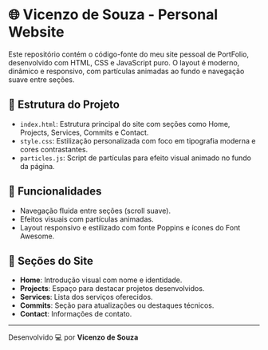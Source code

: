 # 🌐 Vicenzo de Souza - Personal Website

Este repositório contém o código-fonte do meu site pessoal de PortFolio, desenvolvido com HTML, CSS e JavaScript puro. O layout é moderno, dinâmico e responsivo, com partículas animadas ao fundo e navegação suave entre seções.

## 📁 Estrutura do Projeto

- `index.html`: Estrutura principal do site com seções como Home, Projects, Services, Commits e Contact.
- `style.css`: Estilização personalizada com foco em tipografia moderna e cores contrastantes.
- `particles.js`: Script de partículas para efeito visual animado no fundo da página.

## 🎯 Funcionalidades

- Navegação fluida entre seções (scroll suave).
- Efeitos visuais com partículas animadas.
- Layout responsivo e estilizado com fonte Poppins e ícones do Font Awesome.

## 📌 Seções do Site

- **Home**: Introdução visual com nome e identidade.
- **Projects**: Espaço para destacar projetos desenvolvidos.
- **Services**: Lista dos serviços oferecidos.
- **Commits**: Seção para atualizações ou destaques técnicos.
- **Contact**: Informações de contato.

---

Desenvolvido 💻 por **Vicenzo de Souza**
